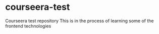 # courseera-test
Courseera test repository
This is in the process of learning some of the frontend technologies
